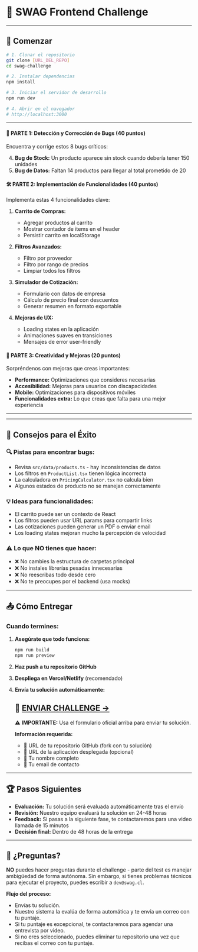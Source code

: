 # 🎯 SWAG Frontend Challenge

---

## 🚀 Comenzar

```bash
# 1. Clonar el repositorio
git clone [URL_DEL_REPO]
cd swag-challenge

# 2. Instalar dependencias
npm install

# 3. Iniciar el servidor de desarrollo
npm run dev

# 4. Abrir en el navegador
# http://localhost:3000
```

---

#### **🐛 PARTE 1: Detección y Corrección de Bugs (40 puntos)**

Encuentra y corrige estos 8 bugs críticos:

<!-- 1. **Bug de Búsqueda:** La búsqueda es case-sensitive y no encuentra productos -->
<!-- 2. **Bug de Ordenamiento:** Falta implementar ordenamiento por precio -->
<!-- 3. **Bug de Estado:** Productos "pending" se muestran como "disponibles" -->
4. **Bug de Stock:** Un producto aparece sin stock cuando debería tener 150 unidades
5. **Bug de Datos:** Faltan 14 productos para llegar al total prometido de 20
<!-- 6. **Bug de Cálculo:** La calculadora de precios no encuentra el mejor descuento por volumen -->
<!-- 7. **Bug de Formato:** Los precios no muestran formato chileno (CLP) -->
<!-- 8. **Bug de Validación:** No hay validación de cantidad máxima en inputs -->

#### **🛠️ PARTE 2: Implementación de Funcionalidades (40 puntos)**

Implementa estas 4 funcionalidades clave:

1. **Carrito de Compras:**
   - Agregar productos al carrito
   - Mostrar contador de items en el header
   - Persistir carrito en localStorage

2. **Filtros Avanzados:**
   - Filtro por proveedor
   - Filtro por rango de precios
   - Limpiar todos los filtros

3. **Simulador de Cotización:**
   - Formulario con datos de empresa
   - Cálculo de precio final con descuentos
   - Generar resumen en formato exportable

4. **Mejoras de UX:**
   - Loading states en la aplicación
   - Animaciones suaves en transiciones
   - Mensajes de error user-friendly

#### **🎨 PARTE 3: Creatividad y Mejoras (20 puntos)**

Sorpréndenos con mejoras que creas importantes:

- **Performance:** Optimizaciones que consideres necesarias
- **Accesibilidad:** Mejoras para usuarios con discapacidades
- **Mobile:** Optimizaciones para dispositivos móviles
- **Funcionalidades extra:** Lo que creas que falta para una mejor experiencia

---
---

## 🎯 Consejos para el Éxito

### **🔍 Pistas para encontrar bugs:**
- Revisa `src/data/products.ts` - hay inconsistencias de datos
- Los filtros en `ProductList.tsx` tienen lógica incorrecta
- La calculadora en `PricingCalculator.tsx` no calcula bien
- Algunos estados de producto no se manejan correctamente

### **💡 Ideas para funcionalidades:**
- El carrito puede ser un contexto de React
- Los filtros pueden usar URL params para compartir links
- Las cotizaciones pueden generar un PDF o enviar email
- Los loading states mejoran mucho la percepción de velocidad

### **⚠️ Lo que NO tienes que hacer:**
- ❌ No cambies la estructura de carpetas principal
- ❌ No instales librerías pesadas innecesarias
- ❌ No reescribas todo desde cero
- ❌ No te preocupes por el backend (usa mocks)

---

## 📤 Cómo Entregar

### **Cuando termines:**

1. **Asegúrate que todo funciona:**
   ```bash
   npm run build
   npm run preview
   ```

2. **Haz push a tu repositorio GitHub**

3. **Despliega en Vercel/Netlify** (recomendado)

4. **Envía tu solución automáticamente:**

   ## 🎯 **[ENVIAR CHALLENGE →](https://swag-challenge-form.vercel.app)**

   ⚠️ **IMPORTANTE:** Usa el formulario oficial arriba para enviar tu solución.

   **Información requerida:**
   - 🔗 URL de tu repositorio GitHub (fork con tu solución)
   - 🚀 URL de la aplicación desplegada (opcional)
   - 👤 Tu nombre completo
   - 📧 Tu email de contacto

---

## 🏆 Pasos Siguientes

- **Evaluación:** Tu solución será evaluada automáticamente tras el envío
- **Revisión:** Nuestro equipo evaluará tu solución en 24-48 horas
- **Feedback:** Si pasas a la siguiente fase, te contactaremos para una video llamada de 15 minutos
- **Decisión final:** Dentro de 48 horas de la entrega

---

## 🤔 ¿Preguntas?

**NO** puedes hacer preguntas durante el challenge - parte del test es manejar ambigüedad de forma autónoma. Sin embargo, si tienes problemas técnicos para ejecutar el proyecto, puedes escribir a `dev@swag.cl`.


**Flujo del proceso:**
- Envías tu solución.
- Nuestro sistema la evalúa de forma automática y te envía un correo con tu puntaje.
- Si tu puntaje es excepcional, te contactaremos para agendar una entrevista por video.
- Si no eres seleccionado, puedes eliminar tu repositorio una vez que recibas el correo con tu puntaje.
